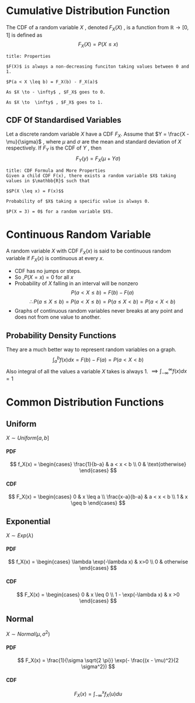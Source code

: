 # Cumulative Distribution Function 
The CDF of a random variable $X$ , denoted $F_X(X)$ , is a function from $\mathbb{R} \to [0,1]$ is defined as 
$$
F_X(X) = P(X \leq x)
$$

```ad-info 
title: Properties 

$F(X)$ is always a non-decreasing funciton taking values between 0 and 1.

$P(a < X \leq b) = F_X(b) - F_X(a)$

As $X \to - \infty$ , $F_X$ goes to 0.

As $X \to  \infty$ , $F_X$ goes to 1.
```


## CDF Of Standardised Variables 
Let a discrete random variable $X$ have a CDF $F_X$. Assume that $Y = \frac{X - \mu}{\sigma}$ , where $\mu$ and $\sigma$ are the mean and standard deviation of $X$  respectively. If $F_Y$ is the CDF of $Y$ , then 
$$
F_Y(y) = F_X(\mu + Y \sigma)
$$
```ad-note 
title: CDF Formula and More Properties 
Given a child CDF F(x), there exists a random variable $X$ taking values in $\mathbb{R}$ such that 

$$P(X \leq x) = F(x)$$

Probability of $X$ taking a specific value is always 0.

$P(X = 3) = 0$ for a random variable $X$.
```


# Continuous Random Variable 
A random variable $X$ with CDF $F_X(x)$ is said to be continuous random variable if $F_X(x)$ is continuous at every $x$.
- CDF has no jumps or steps.
- So ,$P(X =x) = 0$ for all $x$
- Probability of $X$ falling in an interval will be nonzero $$P(a < X \leq b) = F(b) - F(a)$$
$$
\therefore P(a \leq X \leq b) = P(a < X \leq b) = P(a \leq X < b) = P(a < X < b)
$$
- Graphs of continuous random variables never breaks at any point and does not from one value to another.

## Probability Density Functions 
They are a much better way to represent random variables on a graph. 
$$
\int^{b}_{a}f(x) dx = F(b) - F(a) = P(a < X < b)
$$
Also integral of all the values a variable $X$ takes is always 1.
$\implies \int^{\infty}_{ - \infty} f(x) dx = 1$

# Common Distribution Functions 

## Uniform 
$X \sim Uniform[a,b]$

#### PDF 
$$
f_X(x) = \begin{cases}
\frac{1}{b-a} & a < x < b
\\
0 & \text{otherwise}
\end{cases} 
$$

#### CDF 
$$
F_X(x) = \begin{cases}
0 & x \leq a 
\\ 
\frac{x-a}{b-a} & a < x < b
\\ 
1 & x \geq b
\end{cases}
$$

## Exponential 
$X \sim Exp(\lambda)$

#### PDF 
$$
f_X(x) = \begin{cases}
\lambda \exp(-\lambda x) & x>0
\\
0 & otherwise
\end{cases}
$$

#### CDF 
$$
F_X(x) = \begin{cases}
0 & x \leq 0
\\ 
1 - \exp(-\lambda x) & x >0
\end{cases}
$$

## Normal 
$X \sim Normal(\mu , \sigma^2)$

#### PDF 
$$
F_X(x) = \frac{1}{\sigma \sqrt{2 \pi}} \exp(- \frac{(x - \mu)^2}{2 \sigma^2})
$$

#### CDF 
$$
F_X(x) = \int^{x}_{- \infty} f_X(u)du
$$

